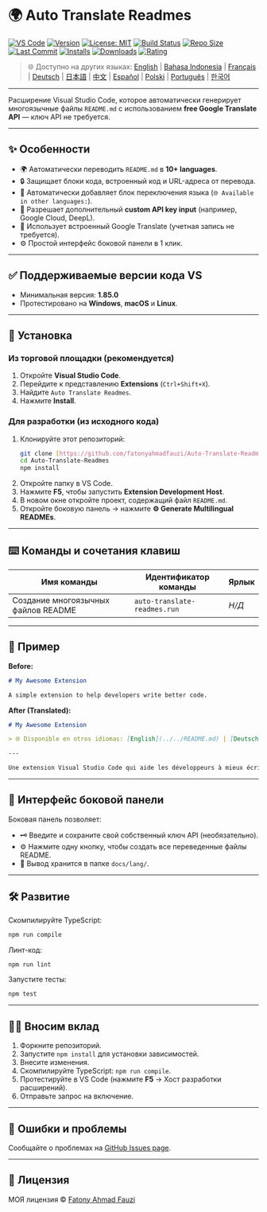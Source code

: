 # 🌍 Auto Translate Readmes

[![VS Code](https://img.shields.io/badge/VS%20Code-1.85.0+-blue.svg)](https://code.visualstudio.com/)
[![Version](https://img.shields.io/github/v/release/fatonyahmadfauzi/Auto-Translate-Readmes?color=blue.svg)](https://github.com/fatonyahmadfauzi/Auto-Translate-Readmes/releases)
[![License: MIT](https://img.shields.io/github/license/fatonyahmadfauzi/Auto-Translate-Readmes?color=green.svg)](../../LICENSE)
[![Build Status](https://github.com/fatonyahmadfauzi/Auto-Translate-Readmes/actions/workflows/main.yml/badge.svg)](https://github.com/fatonyahmadfauzi/Auto-Translate-Readmes/actions)
[![Repo Size](https://img.shields.io/github/repo-size/fatonyahmadfauzi/Auto-Translate-Readmes?color=yellow.svg)](https://github.com/fatonyahmadfauzi/Auto-Translate-Readmes)
[![Last Commit](https://img.shields.io/github/last-commit/fatonyahmadfauzi/Auto-Translate-Readmes?color=brightgreen.svg)](https://github.com/fatonyahmadfauzi/Auto-Translate-Readmes/commits/main)
[![Installs](https://vsmarketplacebadges.dev/installs-short/fatonyahmadfauzi.auto-translate-readmes.svg)](https://marketplace.visualstudio.com/items?itemName=fatonyahmadfauzi.auto-translate-readmes)
[![Downloads](https://vsmarketplacebadges.dev/downloads-short/fatonyahmadfauzi.auto-translate-readmes.svg)](https://marketplace.visualstudio.com/items?itemName=fatonyahmadfauzi.auto-translate-readmes)
[![Rating](https://vsmarketplacebadges.dev/rating-short/fatonyahmadfauzi.auto-translate-readmes.svg)](https://marketplace.visualstudio.com/items?itemName=fatonyahmadfauzi.auto-translate-readmes)

> 🌐 Доступно на других языках: [English](../../README.md) | [Bahasa Indonesia](README-ID.md) | [Français](README-FR.md) | [Deutsch](README-DE.md) | [日本語](README-JP.md) | [中文](README-ZH.md) | [Español](README-ES.md) | [Polski](README-PL.md) | [Português](README-PT.md) | [한국어](README-KO.md)

---

Расширение Visual Studio Code, которое автоматически генерирует многоязычные файлы `README.md` с использованием **free Google Translate API** — ключ API не требуется.

---

## ✨ Особенности

- 🌍 Автоматически переводить `README.md` в **10+ languages**.
- 🔒 Защищает блоки кода, встроенный код и URL-адреса от перевода.
- 💬 Автоматически добавляет блок переключения языка (`🌐 Available in other languages:`).
- 💾 Разрешает дополнительный **custom API key input** (например, Google Cloud, DeepL).
- 🧠 Использует встроенный Google Translate (учетная запись не требуется).
- ⚙️ Простой интерфейс боковой панели в 1 клик.

---

## ✅ Поддерживаемые версии кода VS

- Минимальная версия: **1.85.0**
- Протестировано на **Windows**, **macOS** и **Linux**.

---

## 🧩 Установка

### Из торговой площадки (рекомендуется)

1. Откройте **Visual Studio Code**.
2. Перейдите к представлению **Extensions** (`Ctrl+Shift+X`).
3. Найдите `Auto Translate Readmes`.
4. Нажмите **Install**.

### Для разработки (из исходного кода)

1. Клонируйте этот репозиторий:
    ```bash
    git clone [https://github.com/fatonyahmadfauzi/Auto-Translate-Readmes.git](https://github.com/fatonyahmadfauzi/Auto-Translate-Readmes.git)
    cd Auto-Translate-Readmes
    npm install
    ```
2. Откройте папку в VS Code.
3. Нажмите **F5**, чтобы запустить **Extension Development Host**.
4. В новом окне откройте проект, содержащий файл `README.md`.
5. Откройте боковую панель → нажмите **⚙️ Generate Multilingual READMEs**.

---

## ⌨️ Команды и сочетания клавиш

| Имя команды | Идентификатор команды | Ярлык |
| ----------------------------- | ---------------------------- | -------- |
| Создание многоязычных файлов README | `auto-translate-readmes.run` | _Н/Д_ |

---

## 🧠 Пример

**Before:**

```md
# My Awesome Extension

A simple extension to help developers write better code.
```

**After (Translated):**

```md
# My Awesome Extension

> 🌐 Disponible en otros idiomas: [English](../../README.md) | [Deutsch](README-DE.md) | [Français](README-FR.md)

---

Une extension Visual Studio Code qui aide les développeurs à mieux écrire du code.
```

---

## 🧠 Интерфейс боковой панели

Боковая панель позволяет:

- 🗝️ Введите и сохраните свой собственный ключ API (необязательно).
- ⚙️ Нажмите одну кнопку, чтобы создать все переведенные файлы README.
- 📁 Вывод хранится в папке `docs/lang/`.

---

## 🛠️ Развитие

Скомпилируйте TypeScript:

```bash
npm run compile
```

Линт-код:

```bash
npm run lint
```

Запустите тесты:

```bash
npm test
```

---

## 🧑‍💻 Вносим вклад

1. Форкните репозиторий.
2. Запустите `npm install` для установки зависимостей.
3. Внесите изменения.
4. Скомпилируйте TypeScript: `npm run compile`.
5. Протестируйте в VS Code (нажмите **F5** → Хост разработки расширений).
6. Отправьте запрос на включение.

---

## 🐞 Ошибки и проблемы

Сообщайте о проблемах на [GitHub Issues page](https://github.com/fatonyahmadfauzi/Auto-Translate-Readmes/issues).

---

## 🧾 Лицензия

МОЯ лицензия © [Fatony Ahmad Fauzi](../../LICENSE)
